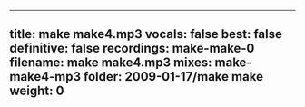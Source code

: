 
---
title: make make4.mp3
vocals: false
best: false
definitive: false
recordings: make-make-0
filename: make make4.mp3
mixes: make-make4-mp3
folder: 2009-01-17/make make
weight: 0
---
